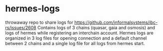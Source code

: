 # hermes-logs
throwaway repo to share logs for https://github.com/informalsystems/ibc-rs/issues/2608
Contains logs of 3 chains (quasar, gaia and osmosis) and logs of hermes while registering an interchain account.
Hermes logs are organized in 3 log files for opening connection and a default channel between 2 chains and a single log file for all logs from hermes start.

